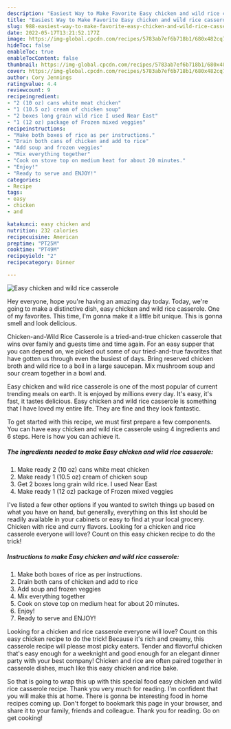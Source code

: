 ```yaml
---
description: "Easiest Way to Make Favorite Easy chicken and wild rice casserole"
title: "Easiest Way to Make Favorite Easy chicken and wild rice casserole"
slug: 988-easiest-way-to-make-favorite-easy-chicken-and-wild-rice-casserole
date: 2022-05-17T13:21:52.177Z
image: https://img-global.cpcdn.com/recipes/5783ab7ef6b718b1/680x482cq70/easy-chicken-and-wild-rice-casserole-recipe-main-photo.jpg
hideToc: false
enableToc: true
enableTocContent: false
thumbnail: https://img-global.cpcdn.com/recipes/5783ab7ef6b718b1/680x482cq70/easy-chicken-and-wild-rice-casserole-recipe-main-photo.jpg
cover: https://img-global.cpcdn.com/recipes/5783ab7ef6b718b1/680x482cq70/easy-chicken-and-wild-rice-casserole-recipe-main-photo.jpg
author: Cory Jennings
ratingvalue: 4.4
reviewcount: 9
recipeingredient:
- "2 (10 oz) cans white meat chicken"
- "1 (10.5 oz) cream of chicken soup"
- "2 boxes long grain wild rice I used Near East"
- "1 (12 oz) package of Frozen mixed veggies"
recipeinstructions:
- "Make both boxes of rice as per instructions."
- "Drain both cans of chicken and add to rice"
- "Add soup and frozen veggies"
- "Mix everything together"
- "Cook on stove top on medium heat for about 20 minutes."
- "Enjoy!"
- "Ready to serve and ENJOY!"
categories:
- Recipe
tags:
- easy
- chicken
- and

katakunci: easy chicken and 
nutrition: 232 calories
recipecuisine: American
preptime: "PT25M"
cooktime: "PT49M"
recipeyield: "2"
recipecategory: Dinner

---
```



![Easy chicken and wild rice casserole](https://img-global.cpcdn.com/recipes/5783ab7ef6b718b1/680x482cq70/easy-chicken-and-wild-rice-casserole-recipe-main-photo.jpg)

Hey everyone, hope you're having an amazing day today. Today, we're going to make a distinctive dish, easy chicken and wild rice casserole. One of my favorites. This time, I'm gonna make it a little bit unique. This is gonna smell and look delicious.

Chicken-and-Wild Rice Casserole is a tried-and-true chicken casserole that wins over family and guests time and time again. For an easy supper that you can depend on, we picked out some of our tried-and-true favorites that have gotten us through even the busiest of days. Bring reserved chicken broth and wild rice to a boil in a large saucepan. Mix mushroom soup and sour cream together in a bowl and.

Easy chicken and wild rice casserole is one of the most popular of current trending meals on earth. It is enjoyed by millions every day. It's easy, it's fast, it tastes delicious. Easy chicken and wild rice casserole is something that I have loved my entire life. They are fine and they look fantastic.


To get started with this recipe, we must first prepare a few components. You can have easy chicken and wild rice casserole using 4 ingredients and 6 steps. Here is how you can achieve it.

<!--inarticleads1-->

##### The ingredients needed to make Easy chicken and wild rice casserole:

1. Make ready 2 (10 oz) cans white meat chicken
1. Make ready 1 (10.5 oz) cream of chicken soup
1. Get 2 boxes long grain wild rice. I used Near East
1. Make ready 1 (12 oz) package of Frozen mixed veggies


I&#39;ve listed a few other options if you wanted to switch things up based on what you have on hand, but generally, everything on this list should be readily available in your cabinets or easy to find at your local grocery. Chicken with rice and curry flavors. Looking for a chicken and rice casserole everyone will love? Count on this easy chicken recipe to do the trick! 

<!--inarticleads2-->

##### Instructions to make Easy chicken and wild rice casserole:

1. Make both boxes of rice as per instructions.
1. Drain both cans of chicken and add to rice
1. Add soup and frozen veggies
1. Mix everything together
1. Cook on stove top on medium heat for about 20 minutes.
1. Enjoy!
1. Ready to serve and ENJOY!

Looking for a chicken and rice casserole everyone will love? Count on this easy chicken recipe to do the trick! Because it&#39;s rich and creamy, this casserole recipe will please most picky eaters. Tender and flavorful chicken that&#39;s easy enough for a weeknight and good enough for an elegant dinner party with your best company! Chicken and rice are often paired together in casserole dishes, much like this easy chicken and rice bake. 

So that is going to wrap this up with this special food easy chicken and wild rice casserole recipe. Thank you very much for reading. I'm confident that you will make this at home. There is gonna be interesting food in home recipes coming up. Don't forget to bookmark this page in your browser, and share it to your family, friends and colleague. Thank you for reading. Go on get cooking!
